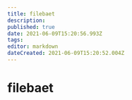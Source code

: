 ```yaml
---
title: filebaet
description: 
published: true
date: 2021-06-09T15:20:56.993Z
tags: 
editor: markdown
dateCreated: 2021-06-09T15:20:52.004Z
---
```


# filebaet
